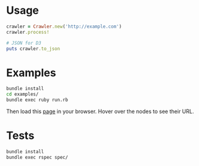 # Usage

```ruby
crawler = Crawler.new('http://example.com')
crawler.process!

# JSON for D3
puts crawler.to_json
```

# Examples

```sh
bundle install
cd examples/
bundle exec ruby run.rb
```

Then load this [page](http://localhost:4567/results.html) in your
browser. Hover over the nodes to see their URL.

# Tests

```sh
bundle install
bundle exec rspec spec/
```
